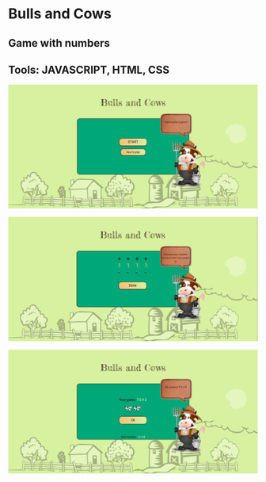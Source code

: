 # Bulls and Cows

## Game with numbers

## Tools: JAVASCRIPT, HTML, CSS

![Image of Bulls and Cows](https://github.com/BojoZahariev/BullsAndCows/blob/master/images/Capture.PNG)

![Image of Bulla and Cows](https://github.com/BojoZahariev/BullsAndCows/blob/master/images/Capture2.PNG)

![Image of Bullas and Cows](https://github.com/BojoZahariev/BullsAndCows/blob/master/images/Capture3.PNG)
